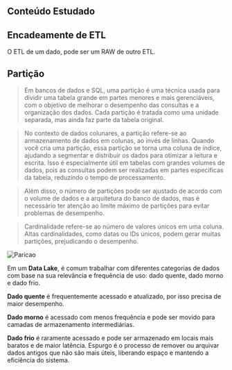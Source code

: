 ## Conteúdo Estudado

## Encadeamente de ETL
O ETL de um dado, pode ser um RAW de outro ETL.

## Partição
>Em bancos de dados e SQL, uma partição é uma técnica usada para dividir uma tabela grande em partes menores e mais gerenciáveis, com o objetivo de melhorar o desempenho das consultas e a organização dos dados. Cada partição é tratada como uma unidade separada, mas ainda faz parte da tabela original.

>No contexto de dados colunares, a partição refere-se ao armazenamento de dados em colunas, ao invés de linhas. Quando você cria uma partição, essa partição se torna uma coluna de índice, ajudando a segmentar e distribuir os dados para otimizar a leitura e escrita. Isso é especialmente útil em tabelas com grandes volumes de dados, pois as consultas podem ser realizadas em partes específicas da tabela, reduzindo o tempo de processamento.

>Além disso, o número de partições pode ser ajustado de acordo com o volume de dados e a arquitetura do banco de dados, mas é necessário ter atenção ao limite máximo de partições para evitar problemas de desempenho.

>Cardinalidade refere-se ao número de valores únicos em uma coluna. Altas cardinalidades, como datas ou IDs únicos, podem gerar muitas partições, prejudicando o desempenho.

![Paricao](https://cloud.google.com/static/bigquery/images/clustering-and-partitioning-tables.png)

Em um **Data Lake**, é comum trabalhar com diferentes categorias de dados com base na sua relevância e frequência de uso: dado quente, dado morno e dado frio.

**Dado quente** é frequentemente acessado e atualizado, por isso precisa de maior desempenho.

**Dado morno** é acessado com menos frequência e pode ser movido para camadas de armazenamento intermediárias.

**Dado frio** é raramente acessado e pode ser armazenado em locais mais baratos e de maior latência.
Espurgo é o processo de remover ou arquivar dados antigos que não são mais úteis, liberando espaço e mantendo a eficiência do sistema.
